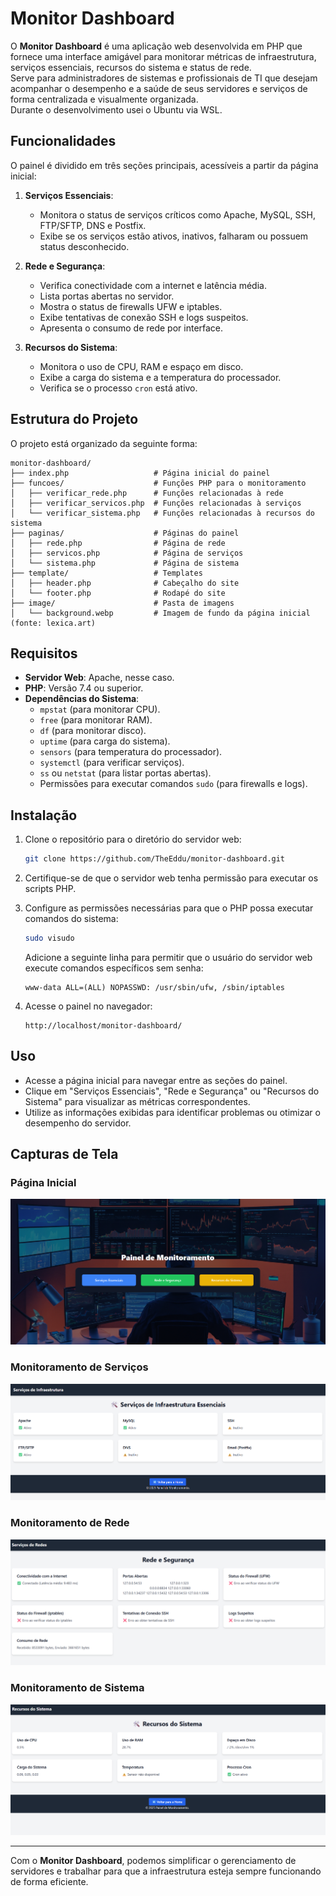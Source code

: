 # Monitor Dashboard

O **Monitor Dashboard** é uma aplicação web desenvolvida em PHP que fornece uma interface amigável para monitorar métricas de infraestrutura, serviços essenciais, recursos do sistema e status de rede.  
Serve para administradores de sistemas e profissionais de TI que desejam acompanhar o desempenho e a saúde de seus servidores e serviços de forma centralizada e visualmente organizada.  
Durante o desenvolvimento usei o Ubuntu via WSL.  

## Funcionalidades

O painel é dividido em três seções principais, acessíveis a partir da página inicial:

1. **Serviços Essenciais**:
   - Monitora o status de serviços críticos como Apache, MySQL, SSH, FTP/SFTP, DNS e Postfix.
   - Exibe se os serviços estão ativos, inativos, falharam ou possuem status desconhecido.

2. **Rede e Segurança**:
   - Verifica conectividade com a internet e latência média.
   - Lista portas abertas no servidor.
   - Mostra o status de firewalls UFW e iptables.
   - Exibe tentativas de conexão SSH e logs suspeitos.
   - Apresenta o consumo de rede por interface.

3. **Recursos do Sistema**:
   - Monitora o uso de CPU, RAM e espaço em disco.
   - Exibe a carga do sistema e a temperatura do processador.
   - Verifica se o processo `cron` está ativo.

## Estrutura do Projeto

O projeto está organizado da seguinte forma:

```
monitor-dashboard/
├── index.php                   # Página inicial do painel
├── funcoes/                    # Funções PHP para o monitoramento
│   ├── verificar_rede.php      # Funções relacionadas à rede
│   ├── verificar_servicos.php  # Funções relacionadas à serviços
│   └── verificar_sistema.php   # Funções relacionadas à recursos do sistema
├── paginas/                    # Páginas do painel
│   ├── rede.php                # Página de rede
│   ├── servicos.php            # Página de serviços
│   └── sistema.php             # Página de sistema
├── template/                   # Templates
│   ├── header.php              # Cabeçalho do site
│   └── footer.php              # Rodapé do site
├── image/                      # Pasta de imagens
│   └── background.webp         # Imagem de fundo da página inicial (fonte: lexica.art)
```

## Requisitos

- **Servidor Web**: Apache, nesse caso.
- **PHP**: Versão 7.4 ou superior.
- **Dependências do Sistema**:
  - `mpstat` (para monitorar CPU).
  - `free` (para monitorar RAM).
  - `df` (para monitorar disco).
  - `uptime` (para carga do sistema).
  - `sensors` (para temperatura do processador).
  - `systemctl` (para verificar serviços).
  - `ss` ou `netstat` (para listar portas abertas).
  - Permissões para executar comandos `sudo` (para firewalls e logs).

## Instalação

1. Clone o repositório para o diretório do servidor web:
   ```bash
   git clone https://github.com/TheEddu/monitor-dashboard.git
   ```

2. Certifique-se de que o servidor web tenha permissão para executar os scripts PHP.

3. Configure as permissões necessárias para que o PHP possa executar comandos do sistema:
   ```bash
   sudo visudo
   ```
   Adicione a seguinte linha para permitir que o usuário do servidor web execute comandos específicos sem senha:
   ```
   www-data ALL=(ALL) NOPASSWD: /usr/sbin/ufw, /sbin/iptables
   ```

4. Acesse o painel no navegador:
   ```
   http://localhost/monitor-dashboard/
   ```

## Uso

- Acesse a página inicial para navegar entre as seções do painel.
- Clique em "Serviços Essenciais", "Rede e Segurança" ou "Recursos do Sistema" para visualizar as métricas correspondentes.
- Utilize as informações exibidas para identificar problemas ou otimizar o desempenho do servidor.

## Capturas de Tela

### Página Inicial
![Página Inicial](image/home.png)

### Monitoramento de Serviços
![Monitoramento de Serviços](image/servicos.png)

### Monitoramento de Rede
![Monitoramento de Rede](image/rede.png)

### Monitoramento de Sistema
![Monitoramento de Sistema](image/sistema.png)

---

Com o **Monitor Dashboard**, podemos simplificar o gerenciamento de servidores e trabalhar para que a infraestrutura esteja sempre funcionando de forma eficiente.